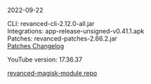2022-09-22
  
CLI: revanced-cli-2.12.0-all.jar  
Integrations: app-release-unsigned-v0.41.1.apk  
Patches: revanced-patches-2.66.2.jar  
[Patches Changelog](https://github.com/revanced/revanced-patches/releases/tag/v2.66.2)  

YouTube version: 17.36.37  

[revanced-magisk-module repo](https://github.com/j-hc/revanced-magisk-module)

